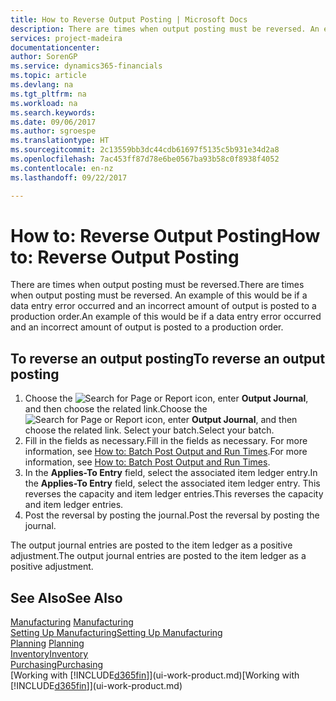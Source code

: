```yaml
---
title: How to Reverse Output Posting | Microsoft Docs
description: There are times when output posting must be reversed. An example of this would be if a data entry error occurred and an incorrect amount of output is posted to a production order.
services: project-madeira
documentationcenter: 
author: SorenGP
ms.service: dynamics365-financials
ms.topic: article
ms.devlang: na
ms.tgt_pltfrm: na
ms.workload: na
ms.search.keywords: 
ms.date: 09/06/2017
ms.author: sgroespe
ms.translationtype: HT
ms.sourcegitcommit: 2c13559bb3dc44cdb61697f5135c5b931e34d2a8
ms.openlocfilehash: 7ac453ff87d78e6be0567ba93b58c0f8938f4052
ms.contentlocale: en-nz
ms.lasthandoff: 09/22/2017

---
```

# <a name="how-to-reverse-output-posting"></a><span data-ttu-id="f3c5e-104">How to: Reverse Output Posting</span><span class="sxs-lookup"><span data-stu-id="f3c5e-104">How to: Reverse Output Posting</span></span>
<span data-ttu-id="f3c5e-105">There are times when output posting must be reversed.</span><span class="sxs-lookup"><span data-stu-id="f3c5e-105">There are times when output posting must be reversed.</span></span> <span data-ttu-id="f3c5e-106">An example of this would be if a data entry error occurred and an incorrect amount of output is posted to a production order.</span><span class="sxs-lookup"><span data-stu-id="f3c5e-106">An example of this would be if a data entry error occurred and an incorrect amount of output is posted to a production order.</span></span>  

## <a name="to-reverse-an-output-posting"></a><span data-ttu-id="f3c5e-107">To reverse an output posting</span><span class="sxs-lookup"><span data-stu-id="f3c5e-107">To reverse an output posting</span></span>  
1.  <span data-ttu-id="f3c5e-108">Choose the ![Search for Page or Report](media/ui-search/search_small.png "Search for Page or Report icon") icon, enter **Output Journal**, and then choose the related link.</span><span class="sxs-lookup"><span data-stu-id="f3c5e-108">Choose the ![Search for Page or Report](media/ui-search/search_small.png "Search for Page or Report icon") icon, enter **Output Journal**, and then choose the related link.</span></span> <span data-ttu-id="f3c5e-109">Select your batch.</span><span class="sxs-lookup"><span data-stu-id="f3c5e-109">Select your batch.</span></span>  
2. <span data-ttu-id="f3c5e-110">Fill in the fields as necessary.</span><span class="sxs-lookup"><span data-stu-id="f3c5e-110">Fill in the fields as necessary.</span></span> <span data-ttu-id="f3c5e-111">For more information, see [How to: Batch Post Output and Run Times](production-how-to-post-output-quantity.md).</span><span class="sxs-lookup"><span data-stu-id="f3c5e-111">For more information, see [How to: Batch Post Output and Run Times](production-how-to-post-output-quantity.md).</span></span>
3.  <span data-ttu-id="f3c5e-112">In the **Applies-To Entry** field, select the associated item ledger entry.</span><span class="sxs-lookup"><span data-stu-id="f3c5e-112">In the **Applies-To Entry** field, select the associated item ledger entry.</span></span> <span data-ttu-id="f3c5e-113">This reverses the capacity and item ledger entries.</span><span class="sxs-lookup"><span data-stu-id="f3c5e-113">This reverses the capacity and item ledger entries.</span></span>  
4. <span data-ttu-id="f3c5e-114">Post the reversal by posting the journal.</span><span class="sxs-lookup"><span data-stu-id="f3c5e-114">Post the reversal by posting the journal.</span></span>  

<span data-ttu-id="f3c5e-115">The output journal entries are posted to the item ledger as a positive adjustment.</span><span class="sxs-lookup"><span data-stu-id="f3c5e-115">The output journal entries are posted to the item ledger as a positive adjustment.</span></span>  

## <a name="see-also"></a><span data-ttu-id="f3c5e-116">See Also</span><span class="sxs-lookup"><span data-stu-id="f3c5e-116">See Also</span></span>  
 <span data-ttu-id="f3c5e-117">[Manufacturing](production-manage-manufacturing.md)  </span><span class="sxs-lookup"><span data-stu-id="f3c5e-117">[Manufacturing](production-manage-manufacturing.md)  </span></span>  
 [<span data-ttu-id="f3c5e-118">Setting Up Manufacturing</span><span class="sxs-lookup"><span data-stu-id="f3c5e-118">Setting Up Manufacturing</span></span>](production-configure-production-processes.md)  
 <span data-ttu-id="f3c5e-119">[Planning](production-planning.md)    </span><span class="sxs-lookup"><span data-stu-id="f3c5e-119">[Planning](production-planning.md)    </span></span>  
 [<span data-ttu-id="f3c5e-120">Inventory</span><span class="sxs-lookup"><span data-stu-id="f3c5e-120">Inventory</span></span>](inventory-manage-inventory.md)  
 [<span data-ttu-id="f3c5e-121">Purchasing</span><span class="sxs-lookup"><span data-stu-id="f3c5e-121">Purchasing</span></span>](purchasing-manage-purchasing.md)  
 <span data-ttu-id="f3c5e-122">[Working with [!INCLUDE[d365fin](includes/d365fin_md.md)]](ui-work-product.md)</span><span class="sxs-lookup"><span data-stu-id="f3c5e-122">[Working with [!INCLUDE[d365fin](includes/d365fin_md.md)]](ui-work-product.md)</span></span>  

